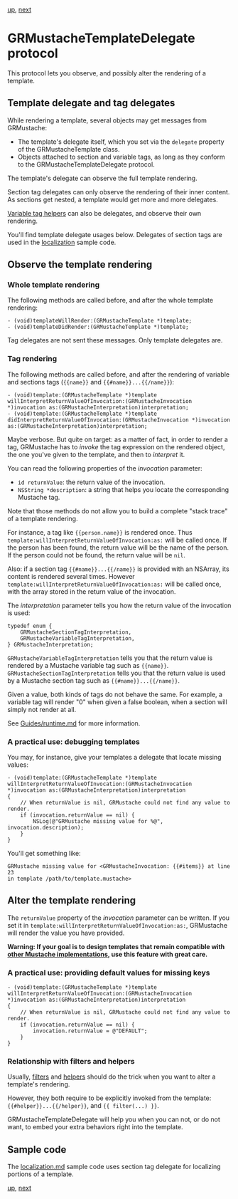 [up](introduction.md), [next](../../../tree/master/Guides/sample_code)

GRMustacheTemplateDelegate protocol
===================================

This protocol lets you observe, and possibly alter the rendering of a template.


Template delegate and tag delegates
-----------------------------------

While rendering a template, several objects may get messages from GRMustache:

- The template's delegate itself, which you set via the `delegate` property of the GRMustacheTemplate class.
- Objects attached to section and variable tags, as long as they conform to the GRMustacheTemplateDelegate protocol.

The template's delegate can observe the full template rendering.

Section tag delegates can only observe the rendering of their inner content. As sections get nested, a template would get more and more delegates.

[Variable tag helpers](variable_tag_helpers.md) can also be delegates, and observe their own rendering.

You'll find template delegate usages below. Delegates of section tags are used in the [localization](sample_code/localization.md) sample code.


Observe the template rendering
------------------------------

### Whole template rendering

The following methods are called before, and after the whole template rendering:

```objc
- (void)templateWillRender:(GRMustacheTemplate *)template;
- (void)templateDidRender:(GRMustacheTemplate *)template;
```

Tag delegates are not sent these messages. Only template delegates are.

### Tag rendering

The following methods are called before, and after the rendering of variable and sections tags (`{{name}}` and `{{#name}}...{{/name}}`):

```objc
- (void)template:(GRMustacheTemplate *)template willInterpretReturnValueOfInvocation:(GRMustacheInvocation *)invocation as:(GRMustacheInterpretation)interpretation;
- (void)template:(GRMustacheTemplate *)template didInterpretReturnValueOfInvocation:(GRMustacheInvocation *)invocation as:(GRMustacheInterpretation)interpretation;
```

Maybe verbose. But quite on target: as a matter of fact, in order to render a tag, GRMustache has to *invoke* the tag expression on the rendered object, the one you've given to the template, and then to *interpret* it.

You can read the following properties of the *invocation* parameter:

- `id returnValue`: the return value of the invocation.
- `NSString *description`: a string that helps you locate the corresponding Mustache tag.

Note that those methods do not allow you to build a complete "stack trace" of a template rendering.

For instance, a tag like `{{person.name}}` is rendered once. Thus `template:willInterpretReturnValueOfInvocation:as:` will be called once. If the person has been found, the return value will be the name of the person. If the person could not be found, the return value will be `nil`.

Also: if a section tag `{{#name}}...{{/name}}` is provided with an NSArray, its content is rendered several times. However `template:willInterpretReturnValueOfInvocation:as:` will be called once, with the array stored in the return value of the invocation.

The *interpretation* parameter tells you how the return value of the invocation is used:

```objc
typedef enum {
    GRMustacheSectionTagInterpretation,
    GRMustacheVariableTagInterpretation,
} GRMustacheInterpretation;
```

`GRMustacheVariableTagInterpretation` tells you that the return value is rendered by a Mustache variable tag such as `{{name}}`. `GRMustacheSectionTagInterpretation` tells you that the return value is used by a Mustache section tag such as `{{#name}}...{{/name}}`.

Given a value, both kinds of tags do not behave the same. For example, a variable tag will render "0" when given a false boolean, when a section will simply not render at all.

See [Guides/runtime.md](runtime.md) for more information.


### A practical use: debugging templates

You may, for instance, give your templates a delegate that locate missing values:

```objc
- (void)template:(GRMustacheTemplate *)template willInterpretReturnValueOfInvocation:(GRMustacheInvocation *)invocation as:(GRMustacheInterpretation)interpretation
{
    // When returnValue is nil, GRMustache could not find any value to render.
    if (invocation.returnValue == nil) {
        NSLog(@"GRMustache missing value for %@", invocation.description);
    }
}
```

You'll get something like:

```
GRMustache missing value for <GRMustacheInvocation: {{#items}} at line 23
in template /path/to/template.mustache>
```

Alter the template rendering
----------------------------

The `returnValue` property of the *invocation* parameter can be written. If you set it in `template:willInterpretReturnValueOfInvocation:as:`, GRMustache will render the value you have provided.

**Warning: If your goal is to design templates that remain compatible with [other Mustache implementations](https://github.com/defunkt/mustache/wiki/Other-Mustache-implementations), use this feature with great care.**


### A practical use: providing default values for missing keys

```objc
- (void)template:(GRMustacheTemplate *)template willInterpretReturnValueOfInvocation:(GRMustacheInvocation *)invocation as:(GRMustacheInterpretation)interpretation
{
    // When returnValue is nil, GRMustache could not find any value to render.
    if (invocation.returnValue == nil) {
        invocation.returnValue = @"DEFAULT";
    }
}
```

### Relationship with filters and helpers

Usually, [filters](filters.md) and [helpers](helpers.md) should do the trick when you want to alter a template's rendering.

However, they both require to be explicitly invoked from the template: `{{#helper}}...{{/helper}}`, and `{{ filter(...) }}`.

GRMustacheTemplateDelegate will help you when you can not, or do not want, to embed your extra behaviors right into the template.


Sample code
-----------

The [localization.md](sample_code/localization.md) sample code uses section tag delegate for localizing portions of a template.


[up](introduction.md), [next](../../../tree/master/Guides/sample_code)
